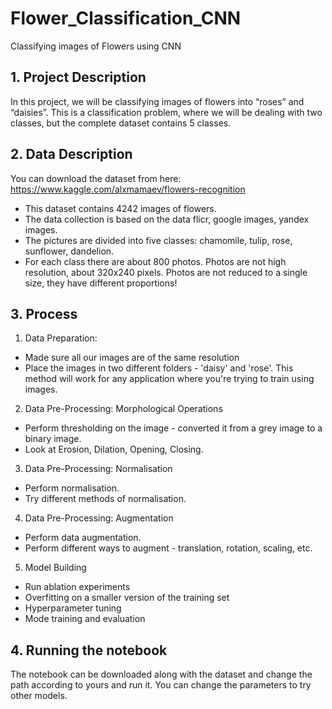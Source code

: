 # Flower_Classification_CNN
Classifying images of Flowers using CNN

## 1. Project Description
In this project, we will be classifying images of flowers into “roses” and “daisies”. This is a classification problem, where we will be dealing with two classes, but the complete dataset contains 5 classes.

## 2. Data Description
You can download the dataset from here: https://www.kaggle.com/alxmamaev/flowers-recognition
  * This dataset contains 4242 images of flowers. 
  * The data collection is based on the data flicr, google images, yandex images.
  * The pictures are divided into five classes: chamomile, tulip, rose, sunflower, dandelion. 
  * For each class there are about 800 photos. Photos are not high resolution, about 320x240 pixels. Photos are not reduced to a single size, they have different proportions!

## 3. Process
1. Data Preparation: 
  * Made sure all our images are of the same resolution
  * Place the images in two different folders - 'daisy' and 'rose'. This method will work for any application where you're trying to train using images.
2. Data Pre-Processing: Morphological Operations
  * Perform thresholding on the image - converted it from a grey image to a binary image.
  * Look at Erosion, Dilation, Opening, Closing.
3. Data Pre-Processing: Normalisation
  * Perform normalisation.
  * Try different methods of normalisation.
4. Data Pre-Processing: Augmentation
  * Perform data augmentation.
  * Perform different ways to augment - translation, rotation, scaling, etc.
5. Model Building
  * Run ablation experiments
  * Overfitting on a smaller version of the training set
  * Hyperparameter tuning
  * Mode training and evaluation
## 4. Running the notebook
The notebook can be downloaded along with the dataset and change the path according to yours and run it. You can change the parameters to try other models.
